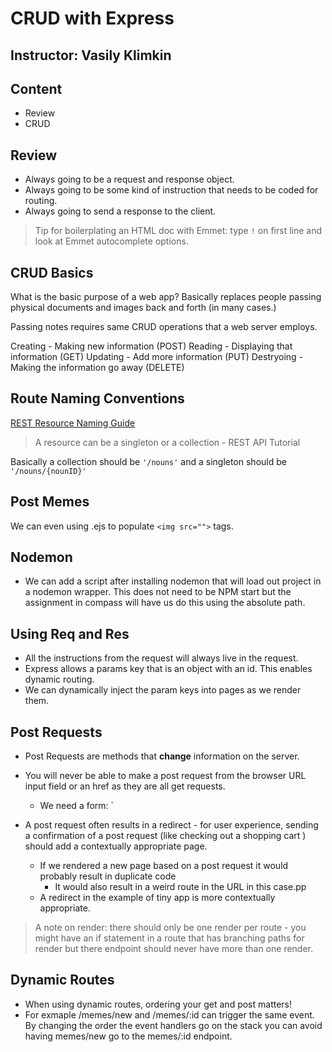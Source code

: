 # CRUD with Express

## Instructor: Vasily Klimkin

## Content
* Review
* CRUD

## Review
* Always going to be a request and response object.
* Always going to be some kind of instruction that needs to be coded for routing.
* Always going to send a response to the client.
> Tip for boilerplating an HTML doc with Emmet: type `!` on first line and look at Emmet autocomplete options.

## CRUD Basics
What is the basic purpose of a web app? Basically replaces people passing physical documents and images back and forth (in many cases.)

Passing notes requires same CRUD operations that a web server employs.

Creating - Making new information (POST)
Reading - Displaying that information (GET)
Updating - Add more information (PUT)
Destryoing - Making the information go away (DELETE)

## Route Naming Conventions

[REST Resource Naming Guide](https://restfulapi.net/resource-naming/)

> A resource can be a singleton or a collection - REST API Tutorial

Basically a collection should be `'/nouns'` and a singleton should be `'/nouns/{nounID}'`

## Post Memes

We can even using .ejs to populate `<img src="">` tags.

## Nodemon

* We can add a script after installing nodemon that will load out project in a nodemon wrapper. This does not need  to be NPM start but the assignment in compass will have us do this using the absolute path.

## Using Req and Res

* All the instructions from the request will always live in the request.
* Express allows a params key that is an object with an id. This enables dynamic routing.
* We can dynamically inject the param keys into pages as we render them.

## Post Requests

* Post Requests are methods that **change** information on the server.
* You will never be able to make a post request from the browser URL input field or an href as they are all get requests.
  * We need a form: `<form method="POST" action="/path/to/thing">

* A post request often results in a redirect - for user experience, sending a confirmation of a post request (like checking out a shopping cart ) should add a contextually appropriate page.
  * If we rendered a new page based on a post request it would probably result in duplicate code
    * It would also result in a weird route in the URL in this case.pp
  * A redirect in the example of tiny app is more contextually appropriate. 

> A note on render: there should only be one render per route - you might have an if statement in a route that has branching paths for render but there endpoint should never have more than one render.

## Dynamic Routes

* When using dynamic routes, ordering your get and post matters!
* For exmaple /memes/new and /memes/:id can trigger the same event. By changing the order the event handlers go on the stack you can avoid having memes/new go to the memes/:id endpoint.

